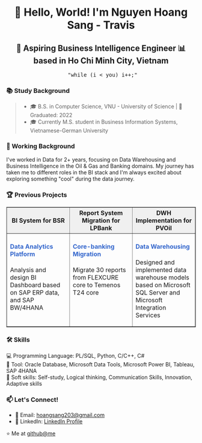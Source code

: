 <h1 align="center">👋 Hello, World! I'm Nguyen Hoang Sang - Travis</h1>
<h2 align="center">🚀 Aspiring Business Intelligence Engineer 📊 based in Ho Chi Minh City, Vietnam</h2>
<pre align="center"> "while (i < you) i++;"</pre>
<h3>📚 Study Background</h3>
<blockquote>
<ul>
    <li>🎓 B.S. in Computer Science, VNU - University of Science | 📅 Graduated: 2022 </li> 
    <li>🎓 Currently M.S. student in Business Information Systems, Vietnamese-German University 
</ul>
</blockquote>
  
<h3>🌟 Working Background</h3>
<p>I've worked in Data for 2+ years, focusing on Data Warehousing and Business Intelligence in the Oil & Gas and Banking domains. My journey has taken me to different roles in the BI stack and I'm always excited about exploring something "cool" during the data journey.</p>
<h3>🏆 Previous Projects</h3>
    <table width="100%" cellspacing="0" cellpadding="10" border="1" style="border-collapse: collapse;">
        <tr bgcolor="#f0f0f0">
            <th width="33%"> BI System for BSR</th>
            <th width="33%">Report System Migration for LPBank</th>
            <th width="33%">DWH Implementation for PVOil</th>
        </tr>
        <tr>
            <td valign="top">
                <h4><font color="#3366cc">Data Analytics Platform</font></h4>
                <p>Analysis and design BI Dashboard based on SAP ERP data, and SAP BW/4HANA</p>
            </td>
            <td valign="top">
                <h4><font color="#3366cc">Core-banking Migration</font></h4>
                <p>Migrate 30 reports from FLEXCURE core to Temenos T24 core</p>
            </td>
            <td valign="top">
                <h4><font color="#3366cc">Data Warehousing</font></h4>
                <p>Designed and implemented data warehouse models based on Microsoft SQL Server and Microsoft Integration Services</p>
            </td>
        </tr>
    </table>
<h3>🛠️ Skills</h3>
<div class="skills">
    <div class="skill">💻 Programming Language: PL/SQL, Python, C/C++, C#</div>
    <div class="skill">🔧 Tool: Oracle Database, Microsoft Data Tools, Microsoft Power BI, Tableau, SAP 4HANA</div>
    <div class="skill">🧠 Soft skills:  Self-study, Logical thinking, Communication Skills, Innovation, Adaptive skills </div>
    <!-- Add more skills as needed -->
</div>

<h3>📫 Let's Connect!</h3>
<ul>
    <li>📧 Email: <a href="mailto:hoangsang203@gmail.com">hoangsang203@gmail.com</a></li>
    <li>🔗 LinkedIn: <a href="https://linkedin.com/in/sangnguyen20" target="_blank">LinkedIn Profile</a></li>
</ul>

<footer>
    <p>⭐️ Me at <a href="https://github.com/gnas20" target="_blank">github@me</a></p>
</footer>
